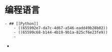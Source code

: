 # 编程语言
	- ## [[Python]]
		- ((655992e7-da7c-4d67-a546-eadd49b28b02))
		- ((65599c68-b144-4b19-9b1a-825cf6e23fe9))
		-
-